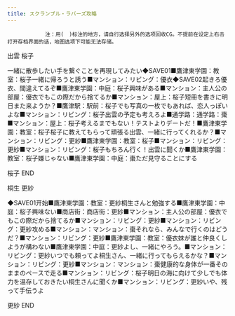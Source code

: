 ```yaml
---
title: スクランブル・ラバーズ攻略
---
```


                注：用(　)标注的地方，请自行选择另外的选项回收CG。不提前在设定上右击打开存档界面的话，地图选项下可能无法存储。

出雲 桜子

一緒に散歩したい手を繋ぐことを再現してみたい◆SAVE01■鷹津東学園：教室：桜子一緒に帰ろうと誘う■マンション：リビング：優衣◆SAVE02起きろ優衣、間違えてるぞ■鷹津東学園：中庭：桜子興味がある■マンション：主人公の部屋：優衣でもこの際だから捨てるか■マンション：屋上：桜子短冊を書きに明日また来ようか？■鷹津駅：駅前：桜子でも写真の一枚でもあれば、恋人っぽいよな■マンション：リビング：桜子出雲の予定も考えろよ■通学路：通学路：棗■マンション：屋上：桜子考えるまでもない！テストよりデートだ！■鷹津東学園：教室：桜子桜子に教えてもらって頑張る出雲、一緒に行ってくれるか？■マンション：リビング：更紗■鷹津東学園：教室：桜子■マンション：リビング：更紗■マンション：リビング：桜子もちろん行く！出雲に聞くか■鷹津東学園：教室：桜子嫌じゃない■鷹津東学園：中庭：棗ただ見守ることにする

桜子 END

桐生 更紗

◆SAVE01开始■鷹津東学園：教室：更紗桐生さんと勉強する■鷹津東学園：中庭：桜子興味ない■商店街：商店街：更紗■マンション：主人公の部屋：優衣でもこの際だから捨てるか■マンション：リビング：更紗■マンション：リビング：更紗攻める■マンション：マンション：棗それなら、みんなで行くのはどうだ？■マンション：リビング：更紗■鷹津東学園：教室：優衣妹が誰と仲良くしようが構わない■鷹津東学園：中庭：更紗よし、一緒にやろう。■マンション：リビング：更紗いつでも頼ってよ桐生さん、一緒に行ってもらえるかな？■マンション：リビング：更紗■マンション：マンション：棗健康的な身体が一番そのままのペースで走る■マンション：リビング：桜子明日の海に向けて少しでも体力を温存しておきたい桐生さんに聞くか■マンション：リビング：更紗いや、残って手伝うよ

更紗 END


              
